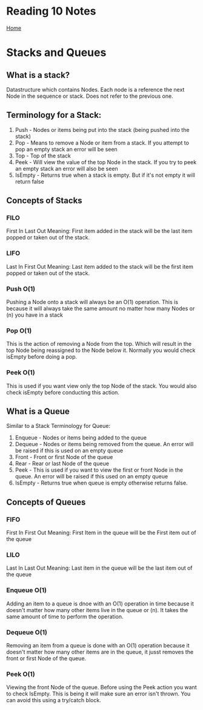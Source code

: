 # Reading 10 Notes

[Home](README.md)

# Stacks and Queues

## What is a stack?
Datastructure which contains Nodes. Each node is a reference the next Node in the sequence or stack. Does not refer to the previous one. 

## Terminology for a Stack:
1. Push - Nodes or items being put into the stack (being pushed into the stack)
2. Pop - Means to remove a Node or item from a stack. If you attempt to pop an empty stack an error will be seen
3. Top - Top of the stack
4. Peek - Will view the value of the top Node in the stack. If you try to peek an empty stack an error will also be seen
5. IsEmpty - Returns true when a stack is empty. But if it's not empty it will return false

## Concepts of Stacks

### FILO
First In Last Out
Meaning: First item added in the stack will be the last item popped or taken out of the stack.

### LIFO
Last In First Out
Meaning: Last item added to the stack will be the first item popped or taken out of the stack.

### Push O(1)
Pushing a Node onto a stack will always be an O(1) operation. This is because it will always take the same amount no matter how many Nodes or (n) you have in a stack

### Pop O(1)
This is the action of removing a Node from the top. Which will result in the top Node being reassigned to the Node below it. Normally you would check isEmpty before doing a pop. 

### Peek O(1)
This is used if you want view only the top Node of the stack. You would also check isEmpty before conducting this action.

## What is a Queue
Similar to a Stack
Terminology for Queue:
1. Enqueue - Nodes or items being added to the queue
2. Dequeue - Nodes or items being removed from the queue. An error will be raised if this is used on an empty queue
3. Front - Front or first Node of the queue
4. Rear - Rear or last Node of the queue
5. Peek - This is used if you want to view the first or front Node in the queue. An error will be raised if this used on an empty queue
6. IsEmpty - Returns true when queue is empty otherwise returns false.

## Concepts of Queues
### FIFO
First In First Out
Meaning: First Item in the queue will be the First item out of the queue

### LILO
Last In Last Out
Meaning: Last item in the queue will be the last item out of the queue

### Enqueue O(1)
Adding an item to a queue is dnoe with an O(1) operation in time because it doesn't matter how many other items live in the queue or (n). It takes the same amount of time to perform the operation.

### Dequeue O(1)
Removing an item from a queue is done with an O(1) operation because it doesn't matter how many other items are in the queue, it jusst removes the front or first Node of the queue.

### Peek O(1)
Viewing the front Node of the queue. Before using the Peek action you want to check IsEmpty. This is being it will make sure an error isn't thrown. You can avoid this using a try/catch block.